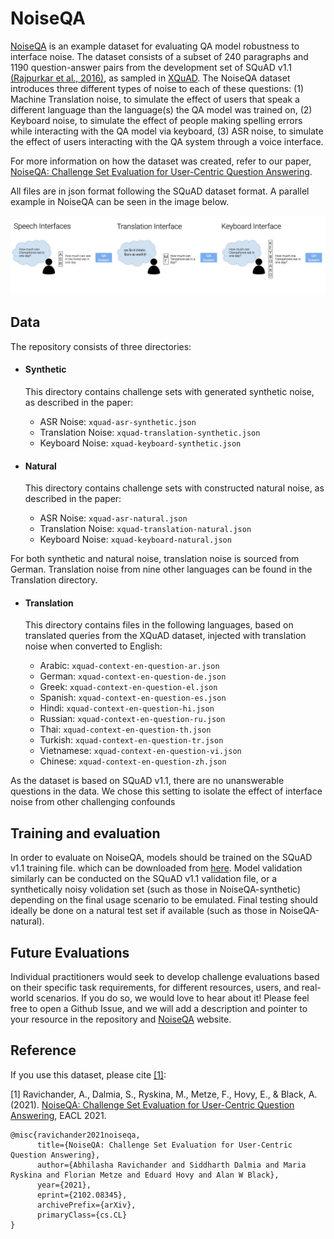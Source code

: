 # NoiseQA

[NoiseQA](https://noiseqa.github.io/) is an example dataset for evaluating QA model robustness to interface noise.
The dataset consists of a subset of 240 paragraphs and 1190 question-answer pairs from
the development set of SQuAD v1.1 [(Rajpurkar et al., 2016)](https://www.aclweb.org/anthology/D16-1264/), as sampled in [XQuAD](https://arxiv.org/abs/1910.11856). The NoiseQA dataset introduces three different types of noise to each of these questions: (1) Machine Translation noise, to simulate the effect of users that speak a different language than the language(s) the QA model was trained on, (2) Keyboard noise, to simulate the effect of people making spelling errors while interacting with the QA model via keyboard, (3) ASR noise, to simulate the effect of users interacting with the QA system through a voice interface. 

For more information on how the dataset was created, refer to our paper,
[NoiseQA: Challenge Set Evaluation for User-Centric Question Answering](https://arxiv.org/abs/2102.08345).

All files are in json format following the SQuAD dataset format. A parallel example in NoiseQA can be seen in the image below. 

![An example from NoiseQA](noiseqa_example.png)

## Data
The repository consists of three directories:
- #### Synthetic

  This directory contains challenge sets with generated synthetic noise, as described in the paper:
  - ASR Noise: `xquad-asr-synthetic.json`
  - Translation Noise: `xquad-translation-synthetic.json`
  - Keyboard Noise: `xquad-keyboard-synthetic.json`

- #### Natural

  This directory contains challenge sets with constructed natural noise, as described in the paper:
  - ASR Noise: `xquad-asr-natural.json`
  - Translation Noise: `xquad-translation-natural.json`
  - Keyboard Noise: `xquad-keyboard-natural.json`


For both synthetic and natural noise, translation noise is sourced from German. Translation noise from nine other languages can be found in the Translation directory.
- #### Translation
  
  This directory contains files in the following languages, based on translated queries from the XQuAD dataset, injected with translation noise when converted to English:
  - Arabic: `xquad-context-en-question-ar.json`
  - German: `xquad-context-en-question-de.json`
  - Greek: `xquad-context-en-question-el.json`
  - Spanish: `xquad-context-en-question-es.json`
  - Hindi: `xquad-context-en-question-hi.json`
  - Russian: `xquad-context-en-question-ru.json`
  - Thai: `xquad-context-en-question-th.json`
  - Turkish: `xquad-context-en-question-tr.json`
  - Vietnamese: `xquad-context-en-question-vi.json`
  - Chinese: `xquad-context-en-question-zh.json`

As the dataset is based on SQuAD v1.1, there are no unanswerable questions in the data. We chose this
setting to isolate the effect of interface noise from other challenging confounds

## Training and evaluation

In order to evaluate on NoiseQA, models should be trained on the SQuAD v1.1 training file. which can be
downloaded from [here](https://github.com/rajpurkar/SQuAD-explorer/blob/master/dataset/train-v1.1.json). 
Model validation similarly can be conducted on the SQuAD v1.1 validation file, or a synthetically noisy volidation set (such as those in NoiseQA-synthetic) depending on the final usage scenario to be emulated. Final testing should ideally be done on a natural test set if available (such as those in NoiseQA-natural).


## Future Evaluations

Individual practitioners would seek to develop challenge evaluations based on their specific task requirements, for different resources, users, and real-world scenarios. If you do so, we would love to hear about it! Please feel free to open a Github Issue, and we will add a description and pointer to your resource in the repository and [NoiseQA](https://noiseqa.github.io/) website.

## Reference

If you use this dataset, please cite [[1]](https://arxiv.org/abs/2102.08345):

[1] Ravichander, A., Dalmia, S., Ryskina, M., Metze, F., Hovy, E., & Black, A. (2021). [NoiseQA: Challenge Set Evaluation for User-Centric Question Answering](https://arxiv.org/abs/2102.08345), EACL 2021.

```
@misc{ravichander2021noiseqa,
      title={NoiseQA: Challenge Set Evaluation for User-Centric Question Answering}, 
      author={Abhilasha Ravichander and Siddharth Dalmia and Maria Ryskina and Florian Metze and Eduard Hovy and Alan W Black},
      year={2021},
      eprint={2102.08345},
      archivePrefix={arXiv},
      primaryClass={cs.CL}
}
```

